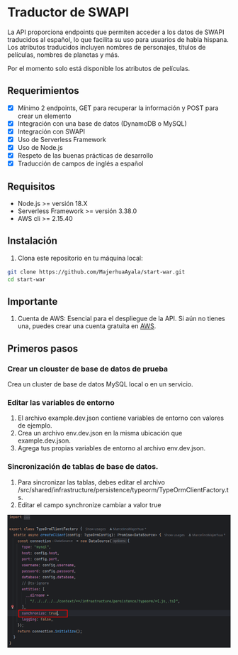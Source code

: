 # Traductor de SWAPI

La API proporciona endpoints que permiten acceder a los datos de SWAPI traducidos al español, lo que facilita su uso
para usuarios de habla hispana. Los atributos
traducidos incluyen nombres de personajes, títulos de películas, nombres de planetas y más.

Por el momento solo está disponible los atributos de películas.

## Requerimientos

- [x] Mínimo 2 endpoints, GET para recuperar la información y POST para crear un elemento
- [x] Integración con una base de datos (DynamoDB o MySQL)
- [x] Integración con SWAPI
- [x] Uso de Serverless Framework
- [x] Uso de Node.js
- [x] Respeto de las buenas prácticas de desarrollo
- [x] Traducción de campos de inglés a español

## Requisitos

- Node.js >= versión 18.X
- Serverless Framework >= versión 3.38.0
- AWS cli >= 2.15.40

## Instalación

1. Clona este repositorio en tu máquina local:

```bash
git clone https://github.com/MajerhuaAyala/start-war.git
cd start-war
```

## Importante

1. Cuenta de AWS: Esencial para el despliegue de la API. Si aún no tienes una, puedes crear una cuenta gratuita
   en [AWS](aws.amazon.com).

## Primeros pasos

### Crear un clouster de base de datos de prueba

Crea un cluster de base de datos MySQL local o en un servicio.

### Editar las variables de entorno

1. El archivo example.dev.json contiene variables de entorno con valores de ejemplo.
2. Crea un archivo env.dev.json en la misma ubicación que example.dev.json.
3. Agrega tus propias variables de entorno al archivo env.dev.json.

### Sincronización de tablas de base de datos.

1. Para sincronizar las tablas, debes editar el archivo
   /src/shared/infrastructure/persistence/typeorm/TypeOrmClientFactory.ts.
2. Editar el campo synchronize cambiar a valor true

![test](doc/images/syncrhonize.png)